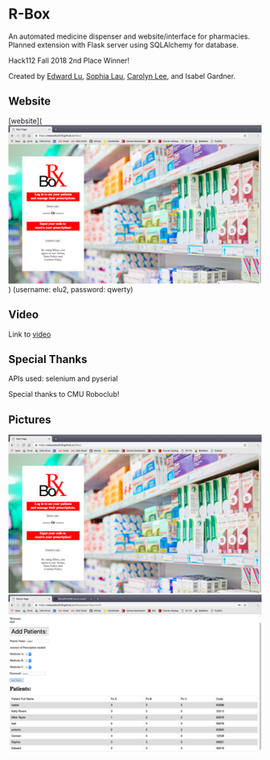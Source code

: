 # R-Box
An automated medicine dispenser and website/interface for pharmacies. Planned extension with Flask server using SQLAlchemy for database.

Hack112 Fall 2018 2nd Place Winner!

Created by [Edward Lu](https://github.com/EdwardLu2018), [Sophia Lau](https://github.com/slau2022), [Carolyn Lee](https://github.com/carolyn1ee), and Isabel Gardner.

## Website
[website](![front page](https://github.com/EdwardLu2018/RBox/blob/master/images/frontPage.png))
(username: elu2, password: qwerty)

## Video
Link to [video](https://youtu.be/DiswJqN0c2s)

## Special Thanks
APIs used: selenium and pyserial

Special thanks to CMU Roboclub!

## Pictures
![front page](https://github.com/EdwardLu2018/RBox/blob/master/images/frontPage.png)
![table](https://github.com/EdwardLu2018/RBox/blob/master/images/tablePage.png)
